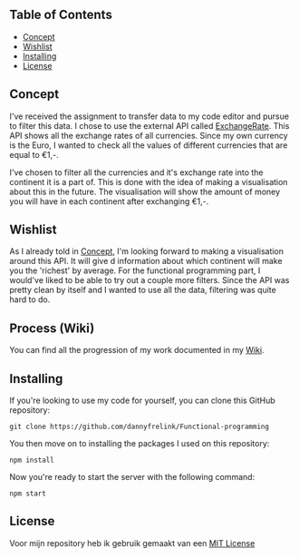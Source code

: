 ## Table of Contents

* [Concept](https://github.com/dannyfrelink/Functional-programming#concept)
* [Wishlist](https://github.com/dannyfrelink/Functional-programming#wishlist)
* [Installing](https://github.com/dannyfrelink/Functional-programming#installing)
* [License](https://github.com/dannyfrelink/Functional-programming#license)

## Concept

I've received the assignment to transfer data to my code editor and pursue to filter this data. I chose to use the external API called [ExchangeRate](https://rapidapi.com/exchangerateapi/api/exchangerate-api/). This API shows all the exchange rates of all currencies. Since my own currency is the Euro, I wanted to check all the values of different currencies that are equal to €1,-.

I've chosen to filter all the currencies and it's exchange rate into the continent it is a part of. This is done with the idea of making a visualisation about this in the future. The visualisation will show the amount of money you will have in each continent after exchanging €1,-.

## Wishlist

As I already told in [Concept](https://github.com/dannyfrelink/Functional-programming#Concept), I'm looking forward to making a visualisation around this API. It will give d information about which continent will make you the 'richest' by average. For the functional programming part, I would've liked to be able to try out a couple more filters. Since the API was pretty clean by itself and I wanted to use all the data, filtering was quite hard to do.

## Process (Wiki)

You can find all the progression of my work documented in my [Wiki](https://github.com/dannyfrelink/Functional-programming/wiki).

## Installing

If you're looking to use my code for yourself, you can clone this GitHub repository:
```
git clone https://github.com/dannyfrelink/Functional-programming
```

You then move on to installing the packages I used on this repository:
```
npm install
```

Now you're ready to start the server with the following command:
```
npm start
```

## License

Voor mijn repository heb ik gebruik gemaakt van een [MIT License](https://github.com/dannyfrelink/Functional-programming/blob/main/LICENSE)